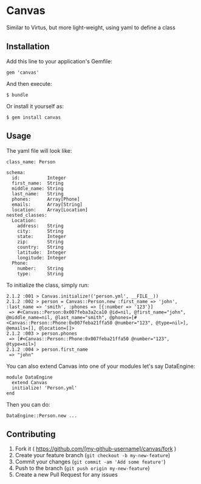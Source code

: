 # Canvas

Similar to Virtus, but more light-weight, using yaml to define a class

## Installation

Add this line to your application's Gemfile:

    gem 'canvas'

And then execute:

    $ bundle

Or install it yourself as:

    $ gem install canvas

## Usage

The yaml file will look like:
````
class_name: Person

schema:
  id:          Integer
  first_name:  String
  middle_name: String
  last_name:   String
  phones:      Array[Phone]
  emails:      Array[String]
  location:    Array[Location]
nested_classes:
  Location:
    address:   String
    city:      String
    state:     Integer
    zip:       String
    country:   String
    latitude:  Integer
    longitude: Integer
  Phone:
    number:    String
    type:      String
````
To initialize the class, simply run:
````
2.1.2 :001 > Canvas.initialize!('person.yml', __FILE__))
2.1.2 :002 > person = Canvas::Person.new :first_name => 'john', :last_name => 'smith', :phones => [{:number => '123'}]
 => #<Canvas::Person:0x007feba3a2ca10 @id=nil, @first_name="john", @middle_name=nil, @last_name="smith", @phones=[#<Canvas::Person::Phone:0x007feba21ffa50 @number="123", @type=nil>], @emails=[], @location=[]>
2.1.2 :003 > person.phones
 => [#<Canvas::Person::Phone:0x007feba21ffa50 @number="123", @type=nil>]
2.1.2 :004 > person.first_name
 => "john"

````
You can also extend Canvas into one of your modules let's say DataEngine:

````
module DataEngine
  extend Canvas
  initialize! 'Person.yml'
end
````
Then you can do:
````
DataEngine::Person.new ...
````
## Contributing

1. Fork it ( https://github.com/[my-github-username]/canvas/fork )
2. Create your feature branch (`git checkout -b my-new-feature`)
3. Commit your changes (`git commit -am 'Add some feature'`)
4. Push to the branch (`git push origin my-new-feature`)
5. Create a new Pull Request for any issues
